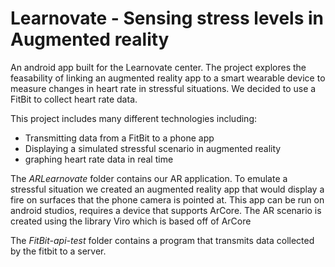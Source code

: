 # Learnovate - Sensing stress levels in Augmented reality
An android app built for the Learnovate center. The project explores the feasability of linking an augmented reality app to a smart wearable device to measure changes in heart rate in stressful situations. We decided to use a FitBit to collect heart rate data.

This project includes many different technologies including:
  * Transmitting data from a FitBit to a phone app
  * Displaying a simulated stressful scenario in augmented reality
  * graphing heart rate data in real time
  
The *ARLearnovate* folder contains our AR application. To emulate a stressful situation we created an augmented reality app that would display a fire on surfaces that the phone camera is pointed at. 
This app can be run on android studios, requires a device that supports ArCore. 
The AR scenario is created using the library Viro which is based off of ArCore 


The *FitBit-api-test* folder contains a program that transmits data collected by the fitbit to a server. 
